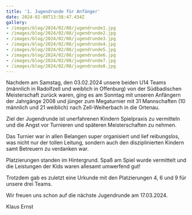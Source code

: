 ```yaml
---
title: '1. Jugendrunde für Anfänger'
date: 2024-02-08T13:58:47.434Z
gallery:
- /images/blog/2024/02/08/jugendrunde1.jpg
- /images/blog/2024/02/08/jugendrunde2.jpg
- /images/blog/2024/02/08/jugendrunde3.jpg
- /images/blog/2024/02/08/jugendrunde4.jpg
- /images/blog/2024/02/08/jugendrunde5.jpg
- /images/blog/2024/02/08/jugendrunde6.jpg
- /images/blog/2024/02/08/jugendrunde7.jpg
- /images/blog/2024/02/08/jugendrunde8.jpg
---
```

Nachdem am Samstag, den 03.02.2024 unsere beiden U14 Teams (männlich in Radolfzell und weiblich in Offenburg) von der Südbadischen Meisterschaft zurück waren, ging es am Sonntag mit unseren Anfängern der Jahrgänge 2008 und jünger zum Megaturnier mit 31 Mannschaften (10 männlich und 21 weiblich) nach Zell-Weiherbach in die Ortenau.



Ziel der Jugendrunde ist unerfahrenen Kindern Spielpraxis zu vermitteln und die Angst vor Turnieren und späteren Meisterschaften zu nehmen. 



Das Turnier war in allen Belangen super organisiert und lief reibungslos, was nicht nur der tollen Leitung, sondern auch den disziplinierten Kindern samt Betreuern zu verdanken war.



Platzierungen standen im Hintergrund. Spaß am Spiel wurde vermittelt und die Leistungen der Kids waren allesamt umwerfend gut!



Trotzdem gab es zuletzt eine Urkunde mit den Platzierungen 4, 6 und 9 für unsere drei Teams.



Wir freuen uns schon auf die nächste Jugendrunde am 17.03.2024.



Klaus Ernst

